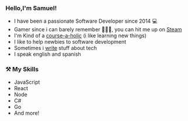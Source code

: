 ### Hello,I'm Samuel!

- I have been a passionate Software Developer since 2014 💻
- Gamer since i can barely remember 🤷🏾‍♂️, you can hit me up on [Steam](https://steamcommunity.com/id/omegashocker/)
- I'm Kind of a [course-a-holic](https://i.imgur.com/cDPmzTK.png) (i like learning new things)
- I like to help newbies to software development
- Sometimes i [write](https://samy023.bearblog.dev/) stuff about tech
- I speak english and spanish

### ⚒ My Skills
- JavaScript 
- React
- Node 
- C#  
- Go
- And more!
